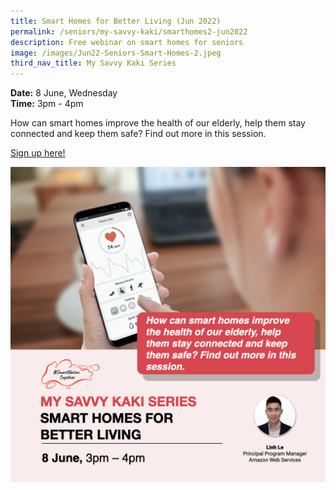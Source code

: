 ```yaml
---
title: Smart Homes for Better Living (Jun 2022)
permalink: /seniors/my-savvy-kaki/smarthomes2-jun2022
description: Free webinar on smart homes for seniors
image: /images/Jun22-Seniors-Smart-Homes-2.jpeg
third_nav_title: My Savvy Kaki Series
---
```

**Date:** 8 June, Wednesday
<br> **Time:** 3pm - 4pm

How can smart homes improve the health of our elderly, help them stay connected and keep them safe? Find out more in this session.

[Sign up here!](https://go.gov.sg/seniors-smarthome2)

![Free webinar on smart homes for seniors in June](/images/Updated-Jun%20-%20Smart%20Homes2.jpeg)